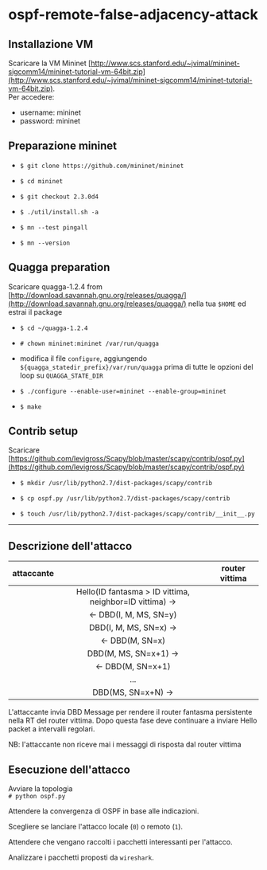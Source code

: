 # ospf-remote-false-adjacency-attack

## Installazione VM

Scaricare la VM Mininet [http://www.scs.stanford.edu/~jvimal/mininet-sigcomm14/mininet-tutorial-vm-64bit.zip](http://www.scs.stanford.edu/~jvimal/mininet-sigcomm14/mininet-tutorial-vm-64bit.zip).  
Per accedere:

- username: mininet
- password: mininet

## Preparazione mininet

- `$ git clone https://github.com/mininet/mininet`

- `$ cd mininet`

- `$ git checkout 2.3.0d4`

- `$ ./util/install.sh -a`

- `$ mn --test pingall`

- `$ mn --version`

## Quagga preparation

Scaricare quagga-1.2.4 from [http://download.savannah.gnu.org/releases/quagga/](http://download.savannah.gnu.org/releases/quagga/) nella tua `$HOME` ed estrai il package

- `$ cd ~/quagga-1.2.4`

- `# chown mininet:mininet /var/run/quagga`

- modifica il file `configure`, aggiungendo `${quagga_statedir_prefix}/var/run/quagga` prima di tutte le opzioni del loop su `QUAGGA_STATE_DIR` 

- `$ ./configure --enable-user=mininet --enable-group=mininet`

- `$ make`

## Contrib setup

Scaricare [https://github.com/levigross/Scapy/blob/master/scapy/contrib/ospf.py](https://github.com/levigross/Scapy/blob/master/scapy/contrib/ospf.py)

- `$ mkdir /usr/lib/python2.7/dist-packages/scapy/contrib`

- `$ cp ospf.py /usr/lib/python2.7/dist-packages/scapy/contrib`

- `$ touch /usr/lib/python2.7/dist-packages/scapy/contrib/__init__.py`

---

## Descrizione dell'attacco

|attaccante||router vittima|
|-|:-:|-|
|| Hello(ID fantasma > ID vittima, neighbor=ID vittima) &rarr; ||
|| &larr; DBD(I, M, MS, SN=y) ||
|| DBD(I, M, MS, SN=x) &rarr; ||
|| &larr; DBD(M, SN=x) ||
|| DBD(M, MS, SN=x+1) &rarr; ||
|| &larr; DBD(M, SN=x+1) ||
||...||
|| DBD(MS, SN=x+N) &rarr; |||


L'attaccante invia DBD Message per rendere il router fantasma persistente nella RT del router vittima.
Dopo questa fase deve continuare a inviare Hello packet a intervalli regolari.

NB: l'attaccante non riceve mai i messaggi di risposta dal router vittima

## Esecuzione dell'attacco

Avviare la topologia  
	`# python ospf.py`

Attendere la convergenza di OSPF in base alle indicazioni.

Scegliere se lanciare l'attacco locale (`0`) o remoto (`1`).

Attendere che vengano raccolti i pacchetti interessanti per l'attacco.

Analizzare i pacchetti proposti da `wireshark`.
